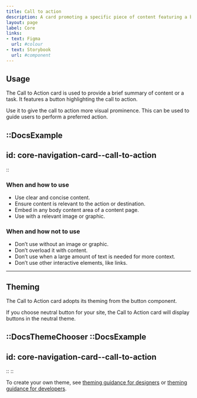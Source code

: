 ```yaml
---
title: Call to action
description: A card promoting a specific piece of content featuring a button highlighting the call to action.
layout: page
label: Core
links:
- text: Figma
  url: #colour
- text: Storybook
  url: #component
---
```


## Usage
The Call to Action card is used to provide a brief summary of content or a task. It features a button highlighting the call to action.

Use it to give the call to action more visual prominence. This can be used to guide users to perform a preferred action.

::DocsExample
---
id: core-navigation-card--call-to-action
---
::

### When and how to use
- Use clear and concise content.
- Ensure content is relevant to the action or destination.
- Embed in any body content area of a content page.
- Use with a relevant image or graphic.

### When and how not to use
- Don’t use without an image or graphic.
- Don’t overload it with content.
- Don’t use when a large amount of text is needed for more context.
- Don’t use other interactive elements, like links.

---

## Theming
The Call to Action card adopts its theming from the button component.

If you choose neutral button for your site, the Call to Action card will display buttons in the neutral theme.


::DocsThemeChooser
  ::DocsExample
  ---
  id: core-navigation-card--call-to-action
  ---
  ::
::

To create your own theme, see [theming guidance for designers]() or [theming guidance for developers]().
